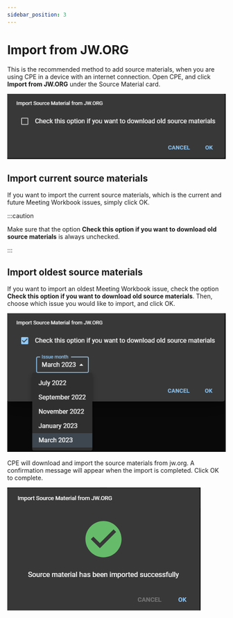 ```yaml
---
sidebar_position: 3
---
```


# Import from JW.ORG

This is the recommended method to add source materials, when you are using CPE in a device with an internet connection. Open CPE, and click **Import from JW.ORG** under the Source Material card.

![JW.ORG Import](./import_jw_org.png)

## Import current source materials

If you want to import the current source materials, which is the current and future Meeting Workbook issues, simply click OK.

:::caution

Make sure that the option **Check this option if you want to download old source materials** is always unchecked.

:::

## Import oldest source materials

If you want to import an oldest Meeting Workbook issue, check the option **Check this option if you want to download old source materials**. Then, choose which issue you would like to import, and click OK.

![JW.ORG Import Old Issue](./import_jw_org_old.png)

CPE will download and import the source materials from jw.org. A confirmation message will appear when the import is completed. Click OK to complete.

![JW.ORG Import Complete](./import_jw_org_complete.png)
